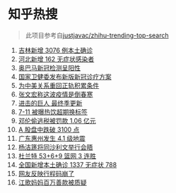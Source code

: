 # 知乎热搜

> 此项目参考自[justjavac/zhihu-trending-top-search](https://github.com/justjavac/zhihu-trending-top-search/blob/main/utils.ts)

<!-- BEGIN -->
  <!-- 最后更新时间:Tue Mar 15 2022 16:17:01 GMT+0000 (Coordinated Universal Time) -->
  1. [吉林新增 3076 例本土确诊](https://www.zhihu.com/search?q=吉林疫情)
1. [河北新增 162 无症状感染者](https://www.zhihu.com/search?q=河北新增)
1. [奥巴马新冠检测呈阳性](https://www.zhihu.com/search?q=奥巴马)
1. [国家卫健委发布新版新冠诊疗方案](https://www.zhihu.com/search?q=新版新冠诊疗方案)
1. [为中美关系重回正轨积累条件](https://www.zhihu.com/search?q=中美关系)
1. [张文宏称这波疫情是倒春寒](https://www.zhihu.com/search?q=张文宏)
1. [进击的巨人 最终季更新](https://www.zhihu.com/search?q=进击的巨人)
1. [7-11 被曝热饮超期换标签](https://www.zhihu.com/search?q=热饮超期换标签)
1. [邓伦偷逃税被罚款 1.06 亿元](https://www.zhihu.com/search?q=邓伦偷逃税被查)
1. [A 股盘中跌破 3100 点](https://www.zhihu.com/search?q=A股)
1. [广东惠州发生 4.1 级地震](https://www.zhihu.com/search?q=广东地震)
1. [杨洁篪将同沙利文举行会晤](https://www.zhihu.com/search?q=杨洁篪)
1. [杜兰特 53+6+9 篮网 3 连胜](https://www.zhihu.com/search?q=篮网)
1. [全国新增本土确诊 1337 无症状 788](https://www.zhihu.com/search?q=全国新增)
1. [网友反映行程码崩了](https://www.zhihu.com/search?q=行程码)
1. [江歌妈妈百万善款被质疑](https://www.zhihu.com/search?q=江歌妈妈)
  <!-- END -->
